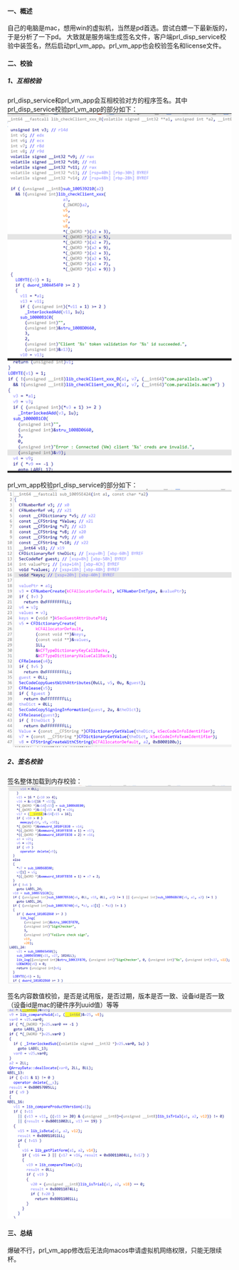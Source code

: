 
#### 一、概述
自己的电脑是mac，想用win的虚拟机，当然是pd首选。尝试白嫖一下最新版的，于是分析了一下pd。  大致就是服务端生成签名文件，客户端prl_disp_service校验中装签名，然后启动prl_vm_app。prl_vm_app也会校验签名和license文件。  

#### 二、校验
##### 1、互相校验
prl_disp_service和prl_vm_app会互相校验对方的程序签名。其中prl_disp_service校验prl_vm_app的部分如下：  
![img.png](img.png)

prl_vm_app校验prl_disp_service的部分如下：   
![img_1.png](img_1.png)

##### 2、签名校验
签名整体加载到内存校验：  
![img_2.png](img_2.png)

签名内容数值校验，是否是试用版，是否过期，版本是否一致、设备id是否一致（设备id是mac的硬件序列uuid值）等等  
![img_3.png](img_3.png)

#### 三、总结
爆破不行，prl_vm_app修改后无法向macos申请虚拟机网络权限，只能无限续杯。